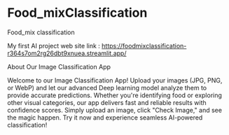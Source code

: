 # Food_mixClassification
Food_mix classification

My first AI project web site link : https://foodmixclassification-r364s7om2rg26dbt9xnuea.streamlit.app/

About Our Image Classification App

Welcome to our Image Classification App! Upload your images (JPG, PNG, or WebP) and let our advanced Deep learning model analyze them to provide accurate predictions.
Whether you're identifying food or exploring other visual categories, our app delivers fast and reliable results with confidence scores. Simply upload an image, click "Check Image,"
and see the magic happen. Try it now and experience seamless AI-powered classification!
